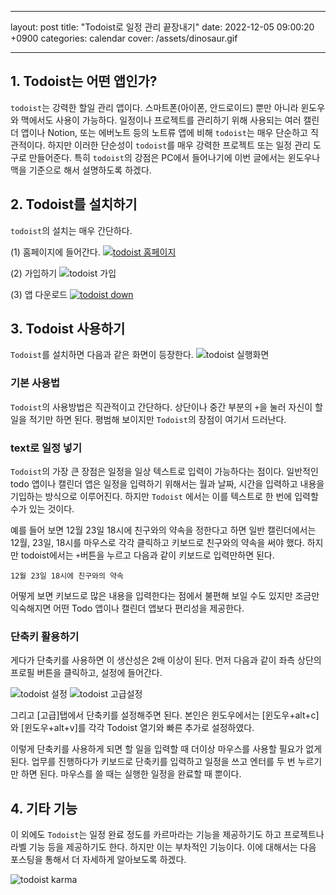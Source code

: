 ___
layout: post
title:  "Todoist로 일정 관리 끝장내기"
date:   2022-12-05 09:00:20 +0900
categories: calendar
cover: /assets/dinosaur.gif
___
## 1. Todoist는 어떤 앱인가?
`todoist`는 강력한 할일 관리 앱이다. 스마트폰(아이폰, 안드로이드) 뿐만 아니라 윈도우와 맥에서도 사용이 가능하다. 일정이나 프로젝트를 관리하기 위해 사용되는 여러 캘린더 앱이나 Notion, 또는 에버노트 등의 노트류 앱에 비해  `todoist`는 매우 단순하고 직관적이다. 하지만 이러한 단순성이 `todoist`를 매우 강력한 프로젝트 또는 일정 관리 도구로 만들어준다. 특히 `todoist`의 강점은 PC에서 들어나기에 이번 글에서는 윈도우나 맥을 기준으로 해서 설명하도록 하겠다. 

## 2. Todoist를 설치하기
`todoist`의 설치는 매우 간단하다. 

(1) 홈페이지에 들어간다.
[![todoist 홈페이지](/pic/todoist_homepage.png)](https://todoist.com)

(2) 가입하기
![todoist 가입](/pic/join.png)

(3) 앱 다운로드
[![todoist down](/pic/download.png)](https://todoist.com/downloads)

## 3. Todoist 사용하기
`Todoist`를 설치하면 다음과 같은 화면이 등장한다.
![todoist 실행화면](/pic/todoist_run.png)

### 기본 사용법
`Todoist`의 사용방법은 직관적이고 간단하다. 상단이나 중간 부분의 `+`을 눌러 자신이 할 일을 적기만 하면 된다. 평범해 보이지만 `Todoist`의 장점이 여기서 드러난다.

### text로 일정 넣기
`Todoist`의 가장 큰 장점은 일정을 일상 텍스트로 입력이 가능하다는 점이다. 일반적인 todo 앱이나 캘린더 앱은 일정을 입력하기 위해서는 월과 날짜, 시간을 입력하고 내용을 기입하는 방식으로 이루어진다. 하지만 `Todoist` 에서는 이를 텍스트로 한 번에 입력할 수가 있는 것이다.

예를 들어 보면 12월 23일 18시에 친구와의 약속을 정한다고 하면 일반 캘린더에서는 12월, 23일, 18시를 마우스로 각각 클릭하고 키보드로 친구와의 약속을 써야 했다. 하지만 todoist에서는 `+`버튼을 누르고 다음과 같이 키보드로 입력만하면 된다.
```
12월 23일 18시에 친구와의 약속
```
어떻게 보면 키보드로 많은 내용을 입력한다는 점에서 불편해 보일 수도 있지만 조금만 익숙해지면 어떤 Todo 앱이나 캘린더 앱보다 편리성을 제공한다. 

### 단축키 활용하기
게다가 단축키를 사용하면 이 생산성은 2배 이상이 된다. 먼저 다음과 같이 좌측 상단의 프로필 버튼을 클릭하고, 설정에 들어간다.

![todoist 설정](/pic/setting.png)
![todoist 고급설정](/pic/shortcut.png)

그리고 [고급]탭에서 단축키를 설정해주면 된다. 
본인은 윈도우에서는 [윈도우+alt+c]와 [윈도우+alt+v]를 각각 Todoist 열기와 빠른 추가로 설정하였다.

이렇게 단축키를 사용하게 되면 할 일을 입력할 때 더이상 마우스를 사용할 필요가 없게 된다. 업무를 진행하다가 키보드로 단축키를 입력하고 일정을 쓰고 엔터를 두 번 누르기만 하면 된다. 마우스를 쓸 때는 실행한 일정을 완료할 때 뿐이다.
 
## 4. 기타 기능
이 외에도 `Todoist`는 일정 완료 정도를 카르마라는 기능을 제공하기도 하고 프로젝트나 라벨 기능 등을 제공하기도 한다. 하지만 이는 부차적인 기능이다. 이에 대해서는 다음 포스팅을 통해서 더 자세하게 알아보도록 하겠다.

![todoist karma](/pic/karma.png)